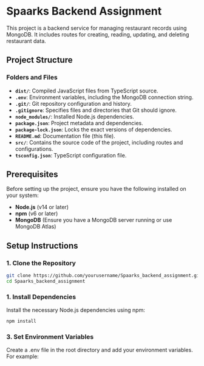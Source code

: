 # Spaarks Backend Assignment

This project is a backend service for managing restaurant records using MongoDB. It includes routes for creating, reading, updating, and deleting restaurant data.

## Project Structure

### Folders and Files

- **`dist/`**: Compiled JavaScript files from TypeScript source.
- **`.env`**: Environment variables, including the MongoDB connection string.
- **`.git/`**: Git repository configuration and history.
- **`.gitignore`**: Specifies files and directories that Git should ignore.
- **`node_modules/`**: Installed Node.js dependencies.
- **`package.json`**: Project metadata and dependencies.
- **`package-lock.json`**: Locks the exact versions of dependencies.
- **`README.md`**: Documentation file (this file).
- **`src/`**: Contains the source code of the project, including routes and configurations.
- **`tsconfig.json`**: TypeScript configuration file.

## Prerequisites

Before setting up the project, ensure you have the following installed on your system:

- **Node.js** (v14 or later)
- **npm** (v6 or later)
- **MongoDB** (Ensure you have a MongoDB server running or use MongoDB Atlas)

## Setup Instructions

### 1. Clone the Repository

```bash
git clone https://github.com/yourusername/Spaarks_backend_assignment.git
cd Spaarks_backend_assignment
```


### 1. Install Dependencies
Install the necessary Node.js dependencies using npm:
```bash
npm install
```
### 3. Set Environment Variables
Create a .env file in the root directory and add your environment variables. For example: